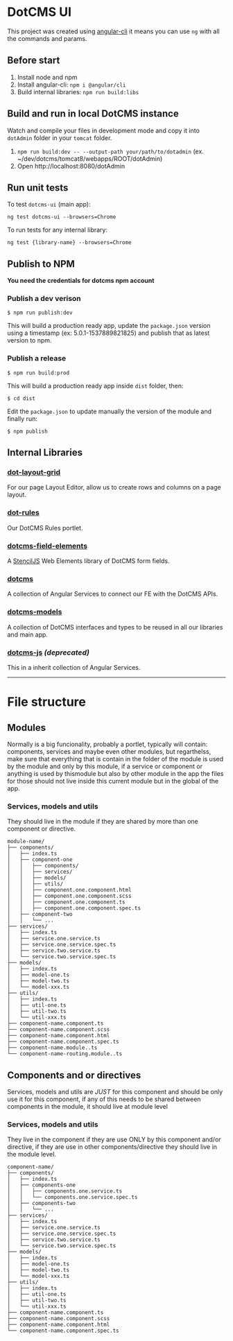 # DotCMS UI
This project was created using [angular-cli](https://cli.angular.io/) it means you can use `ng` with all the commands and params.

## Before start
1. Install node and npm
2. Install angular-cli: `npm i @angular/cli`
3. Build internal libraries: `npm run build:libs`

## Build and run in local DotCMS instance
Watch and compile your files in development mode and copy it into ```dotAdmin``` folder in your `tomcat` folder.

1. ```npm run build:dev -- --output-path your/path/to/dotadmin``` (ex. ~/dev/dotcms/tomcat8/webapps/ROOT/dotAdmin)
2. Open http://localhost:8080/dotAdmin

## Run unit tests
To test `dotcms-ui` (main app):

```ng test dotcms-ui --browsers=Chrome```

To run tests for any internal library:

```ng test {library-name} --browsers=Chrome```


## Publish to NPM
**You need the credentials for dotcms npm account**

### Publish a dev verison

```
$ npm run publish:dev
```

This will build a production ready app, update the ```package.json``` version using a timestamp (ex: 5.0.1-1537889821825) and publish that as latest version to npm.

### Publish a release
```
$ npm run build:prod
```

This will build a production ready app inside `dist` folder, then:

```
$ cd dist
```

Edit the `package.json` to update manually the version of the module and finally run:

```
$ npm publish
```

## Internal Libraries

### [dot-layout-grid](https://github.com/dotCMS/core-web/tree/master/projects/dot-layout-grid)
For our page Layout Editor, allow us to create rows and columns on a page layout.

### [dot-rules](https://github.com/dotCMS/core-web/tree/master/projects/dot-rules)
Our DotCMS Rules portlet.

### [dotcms-field-elements](https://github.com/dotCMS/core-web/tree/master/projects/dotcms-field-elements)
A [StencilJS](https://stenciljs.com/) Web Elements library of DotCMS form fields.

### [dotcms](https://github.com/dotCMS/core-web/tree/master/projects/dotcms)
A collection of Angular Services to connect our FE with the DotCMS APIs.

### [dotcms-models](https://github.com/dotCMS/core-web/tree/master/projects/dotcms-models)
A collection of DotCMS interfaces and types to be reused in all our libraries and main app.

### [dotcms-js](https://github.com/dotCMS/core-web/tree/master/projects/dotcms-js) _(deprecated)_
This in a inherit collection of Angular Services.


------------------------

# File structure

## Modules
Normally is a big funcionality, probably a portlet, typically will contain: components, services and maybe even other modules, but regarthelss, make sure that everything that is contain in the folder of the module is used by the module and only by this module, if a service or component or anything is used by thismodule but also by other module in the app the files for those should not live inside this current module but in the global of the app.

### Services, models and utils
They should live in the module if they are shared by more than one component or directive.

```
module-name/
├── components/
│   ├── index.ts
│   ├── component-one
│   │   ├── components/
│   │   ├── services/
│   │   ├── models/
│   │   ├── utils/
│   │   ├── component.one.component.html
│   │   ├── component.one.component.scss
│   │   ├── component.one.component.ts
│   │   ├── component.one.component.spec.ts
│   ├── component-two
│   │   └── ...
├── services/
│   ├── index.ts
│   ├── service.one.service.ts
│   ├── service.one.service.spec.ts
│   ├── service.two.service.ts
│   └── service.two.service.spec.ts
├── models/
│   ├── index.ts
│   ├── model-one.ts
│   ├── model-two.ts
│   └── model-xxx.ts
├── utils/
│   ├── index.ts
│   ├── util-one.ts
│   ├── util-two.ts
│   └── util-xxx.ts
├── component-name.component.ts
├── component-name.component.scss
├── component-name.component.html
├── component-name.component.spec.ts
├── component-name.module..ts
└── component-name-routing.module..ts
```

## Components and or directives
Services, models and utils are *JUST* for this component and should be only use it for this component, if any of this needs to be shared between components in the module, it should live at module level

### Services, models and utils
They live in the component if they are use ONLY by this component and/or directive, if they are use in other components/directive they should live in the module level.

```
component-name/
├── components/
│   ├── index.ts
│   ├── components-one
│   │   ├── components.one.service.ts
│   │   └── components.one.service.spec.ts
│   ├── components-two
│   │   └── ...
├── services/
│   ├── index.ts
│   ├── service.one.service.ts
│   ├── service.one.service.spec.ts
│   ├── service.two.service.ts
│   └── service.two.service.spec.ts
├── models/
│   ├── index.ts
│   ├── model-one.ts
│   ├── model-two.ts
│   └── model-xxx.ts
├── utils/
│   ├── index.ts
│   ├── util-one.ts
│   ├── util-two.ts
│   └── util-xxx.ts
├── component-name.component.ts
├── component-name.component.scss
├── component-name.component.html
└── component-name.component.spec.ts
```
